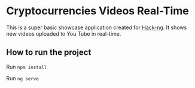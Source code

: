 # Cryptocurrencies Videos Real-Time

This is a super basic showcase application created for [Hack-ng](https://www.facebook.com/events/1929696537285128/). It shows new videos uploaded to You Tube in real-time.

## How to run the project

Run `npm install`

Run `ng serve`
